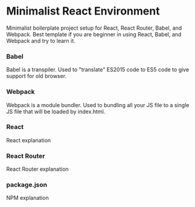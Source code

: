 # Minimalist React Environment
Minimalist boilerplate project setup for React, React Router, Babel, and Webpack. Best template if you are beginner in using React, Babel, and Webpack and try to learn it.

### Babel
Babel is a transpiler. Used to "translate" ES2015 code to ES5 code to give support for old browser.

### Webpack
Webpack is a module bundler. Used to bundling all your JS file to a single JS file that will be loaded by index.html.

### React
React explanation

### React Router
React Router explanation

### package.json
NPM explanation
